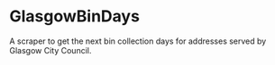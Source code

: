 # GlasgowBinDays
A scraper to get the next bin collection days for addresses served by Glasgow City Council.
